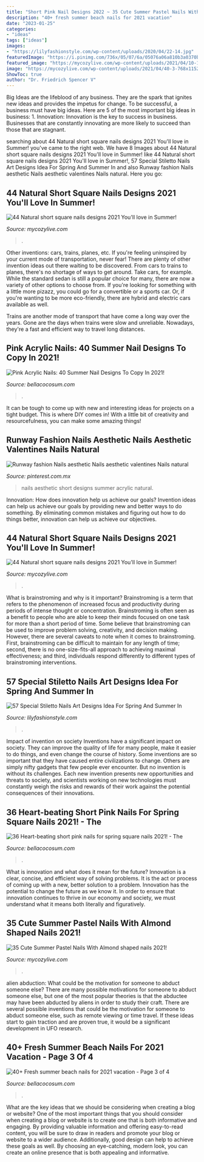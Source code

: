 ```yaml
---
title: "Short Pink Nail Designs 2022 ~ 35 Cute Summer Pastel Nails With Almond Shaped Nails 2021!"
description: "40+ fresh summer beach nails for 2021 vacation"
date: "2023-01-25"
categories:
- "ideas"
tags: ["ideas"]
images:
- "https://lilyfashionstyle.com/wp-content/uploads/2020/04/22-14.jpg"
featuredImage: "https://i.pinimg.com/736x/05/07/6a/05076a06a810b3a0370b79c5bd0eea17.jpg"
featured_image: "https://mycozylive.com/wp-content/uploads/2021/04/10-14.jpg"
image: "https://mycozylive.com/wp-content/uploads/2021/04/40-3-768x1152.jpg"
ShowToc: true
author: "Dr. Friedrich Spencer V"
---
```



Big Ideas are the lifeblood of any business. They are the spark that ignites new ideas and provides the impetus for change. To be successful, a business must have big ideas. Here are 5 of the most important big ideas in business: 1. Innovation: Innovation is the key to success in business. Businesses that are constantly innovating are more likely to succeed than those that are stagnant. 
	

		
searching about 44 Natural short square nails designs 2021 You&#039;ll love in Summer! you've came to the right web. We have 8 Images about 44 Natural short square nails designs 2021 You&#039;ll love in Summer! like 44 Natural short square nails designs 2021 You&#039;ll love in Summer!, 57 Special Stiletto Nails Art Designs Idea For Spring And Summer In and also Runway fashion Nails aesthetic Nails aesthetic valentines Nails natural. Here you go:
		
    
## 44 Natural Short Square Nails Designs 2021 You&#039;ll Love In Summer!

<img loading=lazy src="https://mycozylive.com/wp-content/uploads/2021/04/40-3-768x1152.jpg" onerror="this.onerror=null;this.src='https://tse3.mm.bing.net/th?id=OIP.ayePFsQ_0vlgqA9h9k5eJAHaLH&amp;pid=15.1';" alt="44 Natural short square nails designs 2021 You&#039;ll love in Summer!">

_Source: mycozylive.com_

>. 

	

Other inventions: cars, trains, planes, etc.
If you're feeling uninspired by your current mode of transportation, never fear! There are plenty of other invention ideas out there waiting to be discovered. From cars to trains to planes, there's no shortage of ways to get around.
Take cars, for example. While the standard sedan is still a popular choice for many, there are now a variety of other options to choose from. If you're looking for something with a little more pizazz, you could go for a convertible or a sports car. Or, if you're wanting to be more eco-friendly, there are hybrid and electric cars available as well.

Trains are another mode of transport that have come a long way over the years. Gone are the days when trains were slow and unreliable. Nowadays, they're a fast and efficient way to travel long distances.

    
## Pink Acrylic Nails: 40 Summer Nail Designs To Copy In 2021!

<img loading=lazy src="https://bellacocosum.com/wp-content/uploads/2021/05/18-20.jpg" onerror="this.onerror=null;this.src='https://tse4.mm.bing.net/th?id=OIP.cU4swyteFbULyAJBzw2A7QHaLH&amp;pid=15.1';" alt="Pink Acrylic Nails: 40 Summer Nail Designs To Copy In 2021!">

_Source: bellacocosum.com_

>. 

	

It can be tough to come up with new and interesting ideas for projects on a tight budget. This is where DIY comes in! With a little bit of creativity and resourcefulness, you can make some amazing things!

    
## Runway Fashion Nails Aesthetic Nails Aesthetic Valentines Nails Natural

<img loading=lazy src="https://i.pinimg.com/736x/05/07/6a/05076a06a810b3a0370b79c5bd0eea17.jpg" onerror="this.onerror=null;this.src='https://tse4.mm.bing.net/th?id=OIP.tl0zfGoOsvHcPczy-rBNzwHaLe&amp;pid=15.1';" alt="Runway fashion Nails aesthetic Nails aesthetic valentines Nails natural">

_Source: pinterest.com.mx_

>nails aesthetic short designs summer acrylic natural. 

	

Innovation: How does innovation help us achieve our goals?
Invention ideas can help us achieve our goals by providing new and better ways to do something. By eliminating common mistakes and figuring out how to do things better, innovation can help us achieve our objectives.

    
## 44 Natural Short Square Nails Designs 2021 You&#039;ll Love In Summer!

<img loading=lazy src="https://mycozylive.com/wp-content/uploads/2021/04/10-14.jpg" onerror="this.onerror=null;this.src='https://tse3.mm.bing.net/th?id=OIP.oL2N7wbE0A7XTJWnuz4CiAHaLH&amp;pid=15.1';" alt="44 Natural short square nails designs 2021 You&#039;ll love in Summer!">

_Source: mycozylive.com_

>. 

	

What is brainstroming and why is it important?
Brainstroming is a term that refers to the phenomenon of increased focus and productivity during periods of intense thought or concentration. Brainstroming is often seen as a benefit to people who are able to keep their minds focused on one task for more than a short period of time. Some believe that brainstroming can be used to improve problem solving, creativity, and decision making. However, there are several caveats to note when it comes to brainstroming. First, brainstroming can be difficult to maintain for any length of time; second, there is no one-size-fits-all approach to achieving maximal effectiveness; and third, individuals respond differently to different types of brainstroming interventions.

    
## 57 Special Stiletto Nails Art Designs Idea For Spring And Summer In

<img loading=lazy src="https://lilyfashionstyle.com/wp-content/uploads/2020/04/22-14.jpg" onerror="this.onerror=null;this.src='https://tse4.mm.bing.net/th?id=OIP.CuKltN4Y7j7HPoa9rgdg9wHaKh&amp;pid=15.1';" alt="57 Special Stiletto Nails Art Designs Idea For Spring And Summer In">

_Source: lilyfashionstyle.com_

>. 

	

Impact of invention on society
Inventions have a significant impact on society. They can improve the quality of life for many people, make it easier to do things, and even change the course of history. Some inventions are so important that they have caused entire civilizations to change. Others are simply nifty gadgets that few people ever encounter. But no invention is without its challenges. Each new invention presents new opportunities and threats to society, and scientists working on new technologies must constantly weigh the risks and rewards of their work against the potential consequences of their innovations.

    
## 36 Heart-beating Short Pink Nails For Spring Square Nails 2021! - The

<img loading=lazy src="https://bellacocosum.com/wp-content/uploads/2021/03/19-9.jpg" onerror="this.onerror=null;this.src='https://tse4.mm.bing.net/th?id=OIP.YYi7RkyaKKNFl5CpHdJQVQHaKX&amp;pid=15.1';" alt="36 Heart-beating short pink nails for spring square nails 2021! - The">

_Source: bellacocosum.com_

>. 

	

What is innovation and what does it mean for the future?
Innovation is a clear, concise, and efficient way of solving problems. It is the act or process of coming up with a new, better solution to a problem. Innovation has the potential to change the future as we know it. In order to ensure that innovation continues to thrive in our economy and society, we must understand what it means both literally and figuratively.

    
## 35 Cute Summer Pastel Nails With Almond Shaped Nails 2021!

<img loading=lazy src="https://mycozylive.com/wp-content/uploads/2021/04/67-683x1024.jpg" onerror="this.onerror=null;this.src='https://tse4.mm.bing.net/th?id=OIP.jekk1AKt8blDg8aCYXeg8QHaLG&amp;pid=15.1';" alt="35 Cute Summer Pastel Nails With Almond shaped nails 2021!">

_Source: mycozylive.com_

>. 

	

alien abduction: What could be the motivation for someone to abduct someone else?
There are many possible motivations for someone to abduct someone else, but one of the most popular theories is that the abductee may have been abducted by aliens in order to study their craft. There are several possible inventions that could be the motivation for someone to abduct someone else, such as remote viewing or time travel. If these ideas start to gain traction and are proven true, it would be a significant development in UFO research.

    
## 40+ Fresh Summer Beach Nails For 2021 Vacation - Page 3 Of 4

<img loading=lazy src="https://bellacocosum.com/wp-content/uploads/2021/05/18-10.jpg" onerror="this.onerror=null;this.src='https://tse1.mm.bing.net/th?id=OIP.47_l7s7cUrJaRwYz8gjs-QHaLH&amp;pid=15.1';" alt="40+ Fresh summer beach nails for 2021 vacation - Page 3 of 4">

_Source: bellacocosum.com_

>. 

	

What are the key ideas that we should be considering when creating a blog or website?
One of the most important things that you should consider when creating a blog or website is to create one that is both informative and engaging. By providing valuable information and offering easy-to-read content, you will be sure to draw in readers and promote your blog or website to a wider audience. Additionally, good design can help to achieve these goals as well. By choosing an eye-catching, modern look, you can create an online presence that is both appealing and informative.

